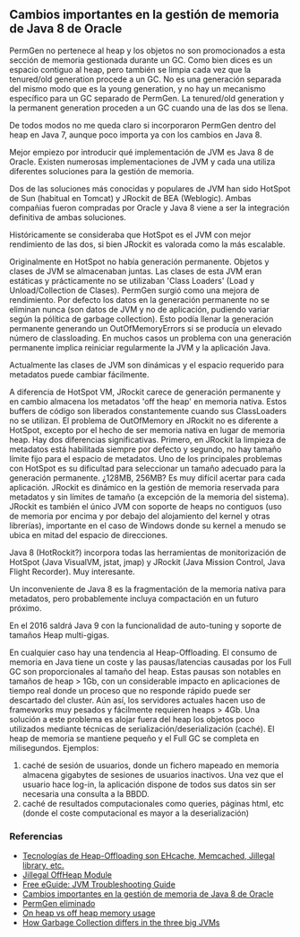 ## Cambios importantes en la gestión de memoria de Java 8 de Oracle

PermGen no pertenece al heap y los objetos no son promocionados a esta sección de memoria gestionada durante un GC. Como bien dices es un espacio contiguo al heap, pero también se limpia cada vez que la tenured/old generation procede a un GC. No es una generación separada del mismo modo que es la young generation, y no hay un mecanismo específico para un GC separado de PermGen. La tenured/old generation y la permanent generation proceden a un GC cuando una de las dos se llena.

De todos modos no me queda claro si incorporaron PermGen dentro del heap en Java 7, aunque poco importa ya con los cambios en Java 8.

Mejor empiezo por introducir qué implementación de JVM es Java 8 de Oracle. Existen numerosas implementaciones de JVM y cada una utiliza diferentes soluciones para la gestión de memoria.

Dos de las soluciones más conocidas y populares de JVM han sido HotSpot de Sun (habitual en Tomcat) y JRockit de BEA (Weblogic). Ambas compañias fueron compradas por Oracle y Java 8 viene a ser la integración definitiva de ambas soluciones.

Históricamente se consideraba que HotSpot es el JVM con mejor rendimiento de las dos, si bien JRockit es valorada como la más escalable.

Originalmente en HotSpot no había generación permanente. Objetos y clases de JVM se almacenaban juntas. Las clases de esta JVM eran estáticas y prácticamente no se utilizaban 'Class Loaders' (Load y Unload/Collection de Clases). PermGen surgió como una mejora de rendimiento. Por defecto los datos en la generación permanente no se eliminan nunca (son datos de JVM y no de aplicación, pudiendo variar según la pólítica de garbage collection). Esto podía llenar la generación permanente generando un OutOfMemoryErrors si se producía un elevado número de classloading. En muchos casos un problema con una generación permanente implica reiniciar regularmente la JVM y la aplicación Java.

Actualmente las clases de JVM son dinámicas y el espacio requerido para metadatos puede cambiar fácilmente.

A diferencia de HotSpot VM, JRockit carece de generación permanente y en cambio almacena los metadatos 'off the heap' en memoria nativa. Estos buffers de código son liberados constantemente cuando sus ClassLoaders no se utilizan. El problema de OutOfMemory en JRockit no es diferente a HotSpot, excepto por el hecho de ser memoria nativa en lugar de memoria heap. Hay dos diferencias significativas. Primero, en JRockit la limpieza de metadatos está habilitada siempre por defecto y segundo, no hay tamaño límite fijo para el espacio de metadatos. Uno de los principales problemas con HotSpot es su dificultad para seleccionar un tamaño adecuado para la generación permanente. ¿128MB, 256MB? Es muy difícil acertar para cada aplicación. JRockit es dinámico en la gestión de memoria reservada para metadatos y sin límites de tamaño (a excepción de la memoria del sistema). JRockit es también el único JVM con soporte de heaps no contiguos (uso de memoria por encima y por debajo del alojamiento del kernel y otras librerías), importante en el caso de Windows donde su kernel a menudo se ubica en mitad del espacio de direcciones.

Java 8 (HotRockit?) incorpora todas las herramientas de monitorización de HotSpot (Java VisualVM, jstat, jmap) y JRockit (Java Mission Control, Java Flight Recorder). Muy interesante.

Un inconveniente de Java 8 es la fragmentación de la memoria nativa para metadatos, pero probablemente incluya compactación en un futuro próximo.

En el 2016 saldrá Java 9 con la funcionalidad de auto-tuning y soporte de tamaños Heap multi-gigas.

En cualquier caso hay una tendencia al Heap-Offloading. El consumo de memoria en Java tiene un coste y las pausas/latencias causadas por los Full GC son proporcionales al tamaño del heap. Estas pausas son notables en tamaños de heap > 1Gb, con un considerable impacto en aplicaciones de tiempo real donde un proceso que no responde rápido puede ser descartado del cluster. Aún así, los servidores actuales hacen uso de frameworks muy pesados y fácilmente requieren heaps > 4Gb. Una solución a este problema es alojar fuera del heap los objetos poco utilizados mediante técnicas de serialización/deserialización (caché). El heap de memoria se mantiene pequeño y el Full GC se completa en milisegundos. Ejemplos:

1. caché de sesión de usuarios, donde un fichero mapeado en memoria almacena gigabytes de sesiones de usuarios inactivos. Una vez que el usuario hace log-in, la aplicación dispone de todos sus datos sin ser necesaria una consulta a la BBDD. 
2. caché de resultados computacionales como queries, páginas html, etc (donde el coste computacional es mayor a la deserialización)

### Referencias
- [Tecnologías de Heap-Offloading son EHcache, Memcached, Jillegal library, etc.](http://ehcache.org/)
- [Jillegal OffHeap Module](https://github.com/serkan-ozal/jillegal)
- [Free eGuide: JVM Troubleshooting Guide](http://freepromagazine.blogspot.de/2014/07/free-eguide-jvm-troubleshooting-guide.html)
- [Cambios importantes en la gestión de memoria de Java 8 de Oracle](http://karunsubramanian.com/websphere/one-important-change-in-memory-management-in-java-8/)
- [PermGen eliminado](http://www.infoq.com/articles/Java-PERMGEN-Removed)
- [On heap vs off heap memory usage](http://www.javacodegeeks.com/2014/12/on-heap-vs-off-heap-memory-usage.html)
- [How Garbage Collection differs in the three big JVMs](http://apmblog.dynatrace.com/2011/05/11/how-garbage-collection-differs-in-the-three-big-jvms/)
